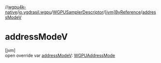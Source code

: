//[wgpu4k-native](../../../../index.md)/[io.ygdrasil.wgpu](../../index.md)/[WGPUSamplerDescriptor](../index.md)/[[jvm]ByReference](index.md)/[addressModeV](address-mode-v.md)

# addressModeV

[jvm]\
open override var [addressModeV](address-mode-v.md): [WGPUAddressMode](../../-w-g-p-u-address-mode/index.md)